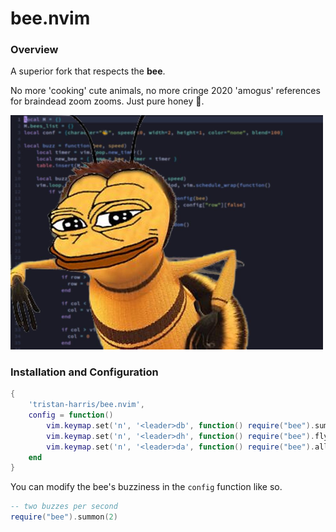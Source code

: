 # bee.nvim

### Overview

A superior fork that respects the **bee**.

No more 'cooking' cute animals, no more cringe 2020 'amogus' references for braindead zoom zooms. Just pure honey 🍯.

<img src="assets/bee.jpg" width="500"/>

### Installation and Configuration

```lua
{
    'tristan-harris/bee.nvim',
    config = function()
        vim.keymap.set('n', '<leader>db', function() require("bee").summon() end, {desc="Summon [b]ee"})
        vim.keymap.set('n', '<leader>dh', function() require("bee").fly_home() end, {desc="Send bee [h]ome"}) -- h for home/hive
        vim.keymap.set('n', '<leader>da', function() require("bee").all_fly_home() end, {desc="Send [a]ll bees home"})
    end
}
```

You can modify the bee's buzziness in the `config` function like so.

```lua
-- two buzzes per second
require("bee").summon(2)
```
